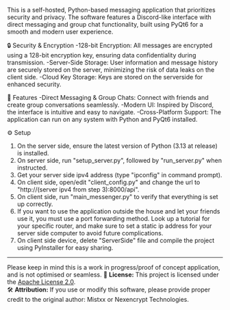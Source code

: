 This is a self-hosted, Python-based messaging application that prioritizes security and privacy. The software features a Discord-like interface with direct messaging and group chat functionality, built using PyQt6 for a smooth and modern user experience.

🔒 Security & Encryption
-128-bit Encryption: All messages are encrypted using a 128-bit encryption key, ensuring data confidentiality during transmission.
-Server-Side Storage: User information and message history are securely stored on the server, minimizing the risk of data leaks on the client side.
-Cloud Key Storage: Keys are stored on the serverside for enhanced security.

🚀 Features
-Direct Messaging & Group Chats: Connect with friends and create group conversations seamlessly.
-Modern UI: Inspired by Discord, the interface is intuitive and easy to navigate.
-Cross-Platform Support: The application can run on any system with Python and PyQt6 installed.

⚙️ Setup
1. On the server side, ensure the latest version of Python (3.13 at release) is installed.
2. On server side, run "setup_server.py", followed by "run_server.py" when instructed.
3. Get your server side ipv4 address (type "ipconfig" in command prompt).
4. On client side, open/edit "client_config.py" and change the url to "http://(server ipv4 from step 3):8000/api".
5. On client side, run "main_messenger.py" to verify that everything is set up correctly.
6. If you want to use the application outside the house and let your friends use it, you must use a port forwarding method. Look up a tutorial for your specific router, and make sure to set a static ip address for your server side computer to avoid future complications.
7. On client side device, delete "ServerSide" file and compile the project using PyInstaller for easy sharing.

---
Please keep in mind this is a work in progress/proof of concept application, and is not optimised or seamless.
📄 **License:** This project is licensed under the [Apache License 2.0](LICENSE).  
🛠️ **Attribution:** If you use or modify this software, please provide proper credit to the original author: Mistxx or Nexencrypt Technologies.  
